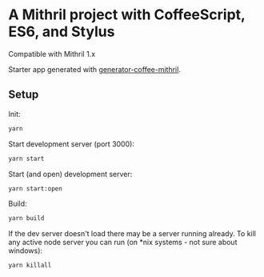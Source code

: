 # A Mithril project with CoffeeScript, ES6, and Stylus

Compatible with Mithril 1.x

Starter app generated with [generator-coffee-mithril](https://github.com/jhessin/generator-coffee-mithril).

## Setup

Init:

```bash
yarn
```

Start development server (port 3000):

```bash
yarn start
```

Start (and open) development server:

```bash
yarn start:open
```

Build:

```bash
yarn build
```

If the dev server doesn't load there may be a server running already. To kill any active node server you can run (on *nix systems - not sure about windows):

```bash
yarn killall
```
